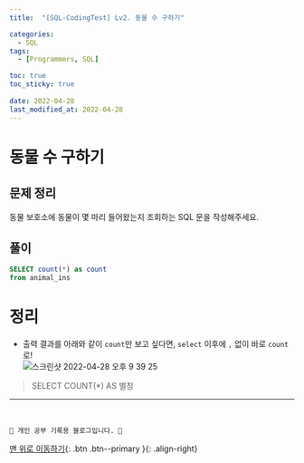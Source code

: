 ```yaml
---
title:  "[SQL-CodingTest] Lv2. 동물 수 구하기"

categories:
  - SQL
tags:
  - [Programmers, SQL]

toc: true
toc_sticky: true
 
date: 2022-04-28
last_modified_at: 2022-04-28
---
```


# 동물 수 구하기
## 문제 정리
동물 보호소에 동물이 몇 마리 들어왔는지 조회하는 SQL 문을 작성해주세요.
## 풀이
```sql
SELECT count(*) as count 
from animal_ins
```
# 정리
- 출력 결과를 아래와 같이 `count`만 보고 싶다면, `select` 이후에 `,` 없이 바로 `count`로!<br>
![스크린샷 2022-04-28 오후 9 39 25](https://user-images.githubusercontent.com/59405576/165753803-35227f1f-f0b2-4241-9e1c-d1b8a74983ab.png)
> SELECT COUNT(*) AS 별칭

***
<br>

    💛 개인 공부 기록용 블로그입니다. 👻

[맨 위로 이동하기](#){: .btn .btn--primary }{: .align-right}